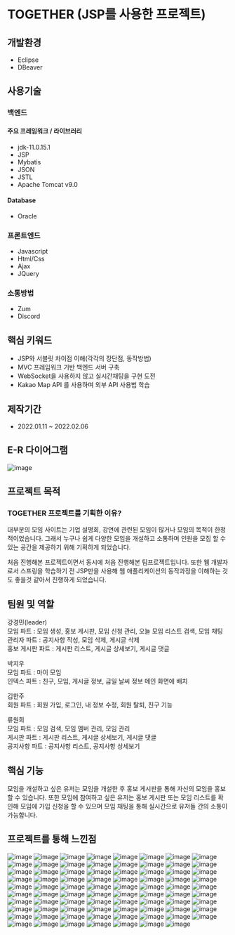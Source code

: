 # TOGETHER (JSP를 사용한 프로젝트)<br>

## 개발환경<br>
- Eclipse
- DBeaver

## 사용기술


### 백엔드
#### 주요 프레임워크 / 라이브러리
- jdk-11.0.15.1
- JSP
- Mybatis
- JSON
- JSTL
- Apache Tomcat v9.0

#### Database
- Oracle

### 프론트엔드
- Javascript
- Html/Css
- Ajax
- JQuery

### 소통방법
- Zum
- Discord

## 핵심 키워드
- JSP와 서블릿 차이점 이해(각각의 장단점, 동작방법)
- MVC 프레임워크 기반 백엔드 서버 구축
- WebSocket을 사용하지 않고 실시간채팅을 구현 도전
- Kakao Map API 를 사용하며 외부 API 사용법 학습

## 제작기간
- 2022.01.11 ~ 2022.02.06

## E-R 다이어그램
![image](https://user-images.githubusercontent.com/85470797/226358897-3fc0ae2c-77a2-45e4-b814-64a1671ce212.png)

## 프로젝트 목적
### TOGETHER 프로젝트를 기획한 이유?
대부분의 모임 사이트는 기업 설명회, 강연에 관련된 모임이 많거나 모임의 목적이 한정적이었습니다. 그래서 누구나 쉽게 다양한 모임을 개설하고 소통하며 인원을 모집 할 수 있는 공간을 제공하기 위해 기획하게 되었습니다.<br>

처음 진행해본 프로젝트이면서 동시에 처음 진행해본 팀프로젝트입니다. 또한 웹 개발자로서 스프링을 학습하기 전 JSP만을 사용해 웹 애플리케이션의 동작과정을 이해하는 것도 좋을것 같아서 진행하게 되었습니다.<br>

## 팀원 및 역할

강경민(leader)<br>
모임 파트 : 모임 생성, 홍보 게시판, 모임 신청 관리, 오늘 모임 리스트 검색, 모임 채팅<br>
관리자 파트 : 공지사항 작성, 모임 삭제, 게시글 삭제<br>
홍보 게시판 파트 : 게시판 리스트, 게시글 상세보기, 게시글 댓글<br>

박지우<br>
모임 파트 : 마이 모임<br>
인덱스 파트 : 친구, 모임, 게시글 정보, 금일 날씨 정보 메인 화면에 배치<br>

김한주<br>
회원 파트 : 회원 가입, 로그인, 내 정보 수정, 회원 탈퇴, 친구 기능<br>

류원희<br>
모임 파트 : 모임 검색, 모임 멤버 관리, 모임 관리<br>
게시판 파트 : 게시판 리스트, 게시글 상세보기, 게시글 댓글<br>
공지사항 파트 : 공지사항 리스트, 공지사항 상세보기<br>

## 핵심 기능
모임을 개설하고 싶은 유저는 모임을 개설한 후 홍보 게시판을 통해 자신의 모임을 홍보할 수 있습니다. 또한 모임에 참여하고 싶은 유저는 홍보 게시판 또는 모임 리스트를 확인해 모임에 가입 신청을 할 수 있으며 모임 채팅을 통해 실시간으로 유저들 간의 소통이 가능합니다.

## 프로젝트를 통해 느낀점


![image](https://user-images.githubusercontent.com/85470797/219278580-4a62a834-3c10-402a-84a3-1633ad9d2f89.png)
![image](https://user-images.githubusercontent.com/85470797/219278603-0b5d85c2-9132-45bb-8950-a08f5049bbf2.png)
![image](https://user-images.githubusercontent.com/85470797/219278632-721495a8-44e9-466a-8c1d-1afe2dc7573f.png)
![image](https://user-images.githubusercontent.com/85470797/219278645-4a898747-6c1d-423f-9592-253e1eecb9be.png)
![image](https://user-images.githubusercontent.com/85470797/219278667-a11ba2dd-4390-46ae-88f7-b97ba1bf7e30.png)
![image](https://user-images.githubusercontent.com/85470797/219278701-4c11341c-b0bb-49b8-bf5e-82ac6f3a15c2.png)
![image](https://user-images.githubusercontent.com/85470797/219278717-3f4829c4-01f8-4a54-8825-f3b6cf7cc160.png)
![image](https://user-images.githubusercontent.com/85470797/219278726-a9ae1f33-7cda-4050-aa41-e63343622b81.png)
![image](https://user-images.githubusercontent.com/85470797/219278753-2a2280ae-a496-4e14-8197-8e3eb35e50f1.png)
![image](https://user-images.githubusercontent.com/85470797/219278772-3ae17fa3-e15f-4d07-a3ef-b7d6329f8811.png)
![image](https://user-images.githubusercontent.com/85470797/219278784-2b2d8a1b-e691-4e7f-975d-622efc133079.png)
![image](https://user-images.githubusercontent.com/85470797/219278809-b35b54d7-5b9e-4a08-9797-6b441c4db7bf.png)
![image](https://user-images.githubusercontent.com/85470797/219278832-596cce61-e641-4156-a8fc-9ce20ea768fa.png)
![image](https://user-images.githubusercontent.com/85470797/219278864-730aff68-0aa3-4ae0-8d2e-21dd5e361d5d.png)
![image](https://user-images.githubusercontent.com/85470797/219278884-e9175ade-3e9e-4a4e-896b-5daf12094590.png)
![image](https://user-images.githubusercontent.com/85470797/219278900-efd01659-223f-47f2-9124-ff4cca2adc6e.png)
![image](https://user-images.githubusercontent.com/85470797/219278921-990c81cf-3394-4f65-ba53-e17b5c0a294e.png)
![image](https://user-images.githubusercontent.com/85470797/219278950-f4c51127-29a4-4f9f-9d26-7241c77d1a9c.png)
![image](https://user-images.githubusercontent.com/85470797/219278962-3c59668a-35e2-4331-9216-2da8701f5521.png)
![image](https://user-images.githubusercontent.com/85470797/219278988-4a91b7f4-db50-4ea4-a761-90ad588ba055.png)
![image](https://user-images.githubusercontent.com/85470797/219279008-c3cece41-aa45-4936-94c1-67d8a07ecd66.png)
![image](https://user-images.githubusercontent.com/85470797/219279017-0f0f4583-8c3d-4e6b-bf5f-d4229f08541f.png)
![image](https://user-images.githubusercontent.com/85470797/219279036-952aa0f9-6740-4d4a-bdd2-4218ac47cad1.png)
![image](https://user-images.githubusercontent.com/85470797/219279054-dec4d3e9-a6bd-4ea8-8046-0fe32179aec3.png)
![image](https://user-images.githubusercontent.com/85470797/219279081-13e9fe0d-1606-4825-80b5-6aef62a65662.png)
![image](https://user-images.githubusercontent.com/85470797/219279099-881e37b1-4630-47a0-9604-7930d5950703.png)
![image](https://user-images.githubusercontent.com/85470797/219279115-36689b69-d413-4d86-8c68-590746ae5cb3.png)
![image](https://user-images.githubusercontent.com/85470797/219279133-5982395d-28d8-435c-bfb2-9739727d0e53.png)
![image](https://user-images.githubusercontent.com/85470797/219279151-248713f6-7b6c-46dc-8dd8-94b6b8b9afd6.png)
![image](https://user-images.githubusercontent.com/85470797/219279164-1a5c6096-ba57-4593-9eaf-89793ccf8680.png)
![image](https://user-images.githubusercontent.com/85470797/219279181-9083fec2-5945-4fe7-a047-98e7c4264905.png)
![image](https://user-images.githubusercontent.com/85470797/219279196-9f00951d-c85f-446e-be5d-9e24b99cb4d0.png)
![image](https://user-images.githubusercontent.com/85470797/219279227-bf469c56-61c8-43d9-9a8f-ce178c95fbab.png)
![image](https://user-images.githubusercontent.com/85470797/219279242-9b4c1048-aab5-46d2-821d-fe6fa47db9d5.png)
![image](https://user-images.githubusercontent.com/85470797/219279260-1111dae2-e0f7-433f-a4a8-26eebc6d1ef8.png)
![image](https://user-images.githubusercontent.com/85470797/219279280-dada9f9a-37df-43d6-813b-a2457ae46a17.png)
![image](https://user-images.githubusercontent.com/85470797/219279315-521e27e0-e0af-40e2-89b8-1a42cd1e573a.png)
![image](https://user-images.githubusercontent.com/85470797/219279346-e1063d20-a49f-4fe2-a3af-05d81558f1de.png)
![image](https://user-images.githubusercontent.com/85470797/219279362-08cb0116-bec0-4dc1-b709-9dc1da029205.png)
![image](https://user-images.githubusercontent.com/85470797/219279388-2d698415-93bc-4206-83e5-0c7a3b30d2f7.png)
![image](https://user-images.githubusercontent.com/85470797/219279407-456dbc79-cb90-43ea-87b2-f011858f9624.png)
![image](https://user-images.githubusercontent.com/85470797/219279428-6179b942-e21c-41d2-a011-c1a4416c4085.png)
![image](https://user-images.githubusercontent.com/85470797/219279438-e5b41fa3-5e10-4da9-a39f-c55cd5413c22.png)
![image](https://user-images.githubusercontent.com/85470797/219279457-f7686827-bc38-46ae-9294-043d4b5c4b4c.png)
![image](https://user-images.githubusercontent.com/85470797/219279479-cab689f6-f732-4a7f-a6f2-4196415a9f31.png)
![image](https://user-images.githubusercontent.com/85470797/219279491-ecafd8d3-4fab-4593-9083-8ad0d50f0fab.png)
![image](https://user-images.githubusercontent.com/85470797/219279504-35cd6b3f-098d-489c-831a-f66a9ac7f195.png)
![image](https://user-images.githubusercontent.com/85470797/219279523-565e605f-45ee-4496-aff1-03bd3967e240.png)
![image](https://user-images.githubusercontent.com/85470797/219279560-627ecc96-569a-4b1f-83fd-7fd485117027.png)
![image](https://user-images.githubusercontent.com/85470797/219279572-b09b7da6-2617-476d-ab03-9c2b78f7f50a.png)
![image](https://user-images.githubusercontent.com/85470797/219279590-1e35478b-6445-4b27-9828-fb72e49ba086.png)
![image](https://user-images.githubusercontent.com/85470797/219279614-70041134-fbce-4e75-88c6-fccce8f4284b.png)
![image](https://user-images.githubusercontent.com/85470797/219279633-63fca305-db8a-4454-9f7a-981954383e24.png)
![image](https://user-images.githubusercontent.com/85470797/219279663-6b4f8d9f-c5a4-4f94-a5be-7351468fb473.png)
![image](https://user-images.githubusercontent.com/85470797/219279681-ae02b897-29cc-42e8-9d91-b1101c49768f.png)
![image](https://user-images.githubusercontent.com/85470797/219279713-976610d7-5cc6-4992-992e-eb699391f68d.png)
![image](https://user-images.githubusercontent.com/85470797/219279731-ac0f3988-0bbf-49f1-9599-b1f922245dd5.png)
![image](https://user-images.githubusercontent.com/85470797/219279747-e587588a-2da0-4f3e-8ad0-5dbb7c8ad8c6.png)
![image](https://user-images.githubusercontent.com/85470797/219279771-2e10b185-6e1b-43e9-84cb-b679280d0f33.png)
![image](https://user-images.githubusercontent.com/85470797/219279793-57e6aa6c-f773-45f0-bd5e-9cdc24c4b0f7.png)
![image](https://user-images.githubusercontent.com/85470797/219279801-9c85f147-5762-4169-a159-2905dc1ed6e3.png)
![image](https://user-images.githubusercontent.com/85470797/219279818-d5af0c8f-f4cd-46e3-9d65-35a3b62eacc4.png)
![image](https://user-images.githubusercontent.com/85470797/219279833-d3f44fe5-234f-4012-9660-4bd43fd4865b.png)
![image](https://user-images.githubusercontent.com/85470797/219279853-4d47494d-3702-42fd-a175-b23d8168ca31.png)
![image](https://user-images.githubusercontent.com/85470797/219279876-a908e4b1-7ec9-475c-be43-fd1e760d5463.png)
![image](https://user-images.githubusercontent.com/85470797/219279894-06a207d4-379d-40a9-b671-978e8b9b210a.png)
![image](https://user-images.githubusercontent.com/85470797/219279916-99d2ba5a-b5ae-486e-b6ad-59f4630b0af0.png)
![image](https://user-images.githubusercontent.com/85470797/219279944-fee81953-9106-49e8-a3b5-0f28310aa0a2.png)
![image](https://user-images.githubusercontent.com/85470797/219279964-6611acf7-5039-45c2-8301-cea3d3581656.png)
![image](https://user-images.githubusercontent.com/85470797/219279990-e6c3f5e8-7450-4cd2-9f18-1e05b8adecce.png)
![image](https://user-images.githubusercontent.com/85470797/219280009-c9e9c4cd-5d4c-44dd-a68c-9734502d8dce.png)
![image](https://user-images.githubusercontent.com/85470797/219280037-93fec772-446c-45f6-9e41-6e86de7117a4.png)
![image](https://user-images.githubusercontent.com/85470797/219280057-067159eb-b2c7-45e4-a786-90e1b8a5a924.png)
![image](https://user-images.githubusercontent.com/85470797/219280075-6c3fc376-d911-4f6e-8d60-ccd870bd90e3.png)
![image](https://user-images.githubusercontent.com/85470797/219280096-402459ea-673d-4732-b613-1a356bf649ab.png)
![image](https://user-images.githubusercontent.com/85470797/219280115-f5b7525e-be69-4756-9aeb-cd4ae23b0b97.png)
![image](https://user-images.githubusercontent.com/85470797/219280136-7771b53d-3576-48a3-b62b-c3808a761c61.png)
![image](https://user-images.githubusercontent.com/85470797/219280160-bf8c8685-1b73-4998-9ce1-fb524e9e599e.png)
![image](https://user-images.githubusercontent.com/85470797/219280184-fa34b00e-be7b-49f6-b297-3362969e5e6c.png)




